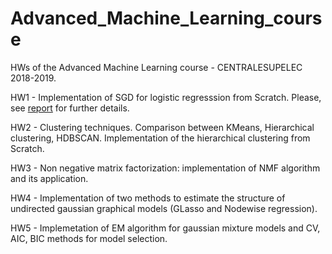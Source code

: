 # Advanced_Machine_Learning_course
HWs of the Advanced Machine Learning course - CENTRALESUPELEC 2018-2019.

HW1 - Implementation of SGD for logistic regresssion from Scratch. Please, see [report](docs/HW1_report.pdf) for further details.

HW2 - Clustering techniques. Comparison between KMeans, Hierarchical clustering, HDBSCAN.
Implementation of the hierarchical clustering from Scratch.

HW3 - Non negative matrix factorization: implementation of NMF algorithm and its application.

HW4 - Implementation of two methods to estimate the structure of undirected gaussian graphical models (GLasso and Nodewise regression).

HW5 - Implemetation of EM algorithm for gaussian mixture models and CV, AIC, BIC methods for model selection.
